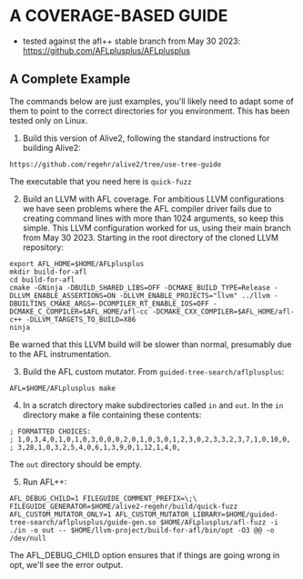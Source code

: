 # A COVERAGE-BASED GUIDE

- tested against the afl++ stable branch from May 30 2023:
  https://github.com/AFLplusplus/AFLplusplus

## A Complete Example

The commands below are just examples, you'll likely need to adapt some
of them to point to the correct directories for you environment. This
has been tested only on Linux.

1. Build this version of Alive2, following the standard instructions
   for building Alive2:

```
https://github.com/regehr/alive2/tree/use-tree-guide
```

The executable that you need here is `quick-fuzz`

2. Build an LLVM with AFL coverage. For ambitious LLVM configurations
   we have seen problems where the AFL compiler driver fails due to
   creating command lines with more than 1024 arguments, so keep this
   simple. This LLVM configuration worked for us, using their main
   branch from May 30 2023. Starting in the root directory of the
   cloned LLVM repository:

```
export AFL_HOME=$HOME/AFLplusplus
mkdir build-for-afl
cd build-for-afl
cmake -GNinja -DBUILD_SHARED_LIBS=OFF -DCMAKE_BUILD_TYPE=Release -DLLVM_ENABLE_ASSERTIONS=ON -DLLVM_ENABLE_PROJECTS="llvm" ../llvm -DBUILTINS_CMAKE_ARGS=-DCOMPILER_RT_ENABLE_IOS=OFF -DCMAKE_C_COMPILER=$AFL_HOME/afl-cc -DCMAKE_CXX_COMPILER=$AFL_HOME/afl-c++ -DLLVM_TARGETS_TO_BUILD=X86
ninja
```

Be warned that this LLVM build will be slower than normal, presumably
due to the AFL instrumentation.

3. Build the AFL custom mutator. From `guided-tree-search/aflplusplus`:

```
AFL=$HOME/AFLplusplus make
```

4. In a scratch directory make subdirectories called `in` and
  `out`. In the `in` directory make a file containing these contents:

```
; FORMATTED CHOICES:
; 1,0,3,4,0,1,0,1,0,3,0,0,0,2,0,1,0,3,0,1,2,3,0,2,3,3,2,3,7,1,0,10,0,
; 3,28,1,0,3,2,5,4,0,6,1,3,9,0,1,12,1,4,0,
```

The `out` directory should be empty.

5. Run AFL++:

```
AFL_DEBUG_CHILD=1 FILEGUIDE_COMMENT_PREFIX=\;\  FILEGUIDE_GENERATOR=$HOME/alive2-regehr/build/quick-fuzz AFL_CUSTOM_MUTATOR_ONLY=1 AFL_CUSTOM_MUTATOR_LIBRARY=$HOME/guided-tree-search/aflplusplus/guide-gen.so $HOME/AFLplusplus/afl-fuzz -i ./in -o out -- $HOME/llvm-project/build-for-afl/bin/opt -O3 @@ -o /dev/null
```

The AFL_DEBUG_CHILD option ensures that if things are going wrong in
opt, we'll see the error output.
